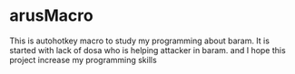 # arusMacro
This is autohotkey macro to study my programming about baram.
It is started with lack of dosa who is helping attacker in baram. and I hope this project increase my programming skills
